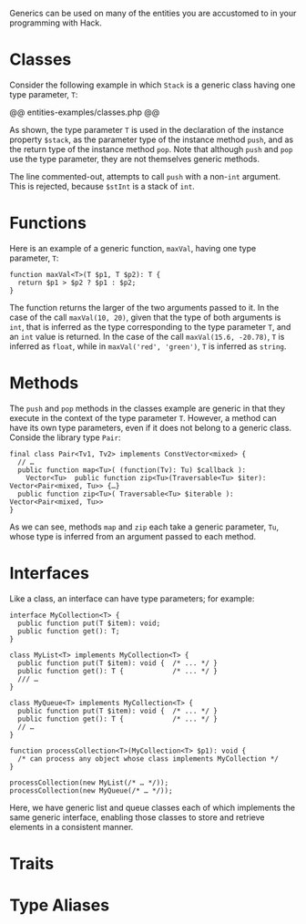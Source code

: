 Generics can be used on many of the entities you are accustomed to in your programming with Hack.

# Classes

Consider the following example in which `Stack` is a generic class having one type parameter, `T`:

@@ entities-examples/classes.php @@

As shown, the type parameter `T` is used in the declaration of the instance property `$stack`, as the parameter type of the instance method `push`, and as the return type of the instance method `pop`. Note that although `push` and `pop` use the type parameter, they are not themselves generic methods. 

The line commented-out, attempts to call `push` with a non-`int` argument. This is rejected, because `$stInt` is a stack of `int`.

# Functions

Here is an example of a generic function, `maxVal`, having one type parameter, `T`:

```hack
function maxVal<T>(T $p1, T $p2): T {
  return $p1 > $p2 ? $p1 : $p2;
}
```

The function returns the larger of the two arguments passed to it. In the case of the call `maxVal(10, 20)`, given that the type of both arguments is `int`, that is inferred as the type corresponding to the type parameter `T`, and an `int` value is returned. In the case of the call `maxVal(15.6, -20.78)`, `T` is inferred as `float`, while in `maxVal('red', 'green')`, `T` is inferred as `string`.

# Methods

The `push` and `pop` methods in the classes example are generic in that they execute in the context of the type parameter `T`. However, a method can have its own type parameters, even if it does not belong to a generic class. Conside the library type `Pair`:

```hack
final class Pair<Tv1, Tv2> implements ConstVector<mixed> {
  // …
  public function map<Tu>( (function(Tv): Tu) $callback ):
    Vector<Tu>  public function zip<Tu>(Traversable<Tu> $iter):     Vector<Pair<mixed, Tu>> {…}
  public function zip<Tu>( Traversable<Tu> $iterable ): Vector<Pair<mixed, Tu>>
}
```
As we can see, methods `map` and `zip` each take a generic parameter, `Tu`, whose type is inferred from an argument passed to each method.

# Interfaces

Like a class, an interface can have type parameters; for example:

```hack
interface MyCollection<T> {
  public function put(T $item): void;
  public function get(): T;
}

class MyList<T> implements MyCollection<T> {
  public function put(T $item): void {  /* ... */ }
  public function get(): T {            /* ... */ }
  /// …
}

class MyQueue<T> implements MyCollection<T> {
  public function put(T $item): void {  /* ... */ }
  public function get(): T {            /* ... */ }
  // …
}

function processCollection<T>(MyCollection<T> $p1): void {
  /* can process any object whose class implements MyCollection */
}

processCollection(new MyList(/* … */));
processCollection(new MyQueue(/* … */));
```

Here, we have generic list and queue classes each of which implements the same generic interface, enabling those classes to store and retrieve elements in a consistent manner. 

# Traits

# Type Aliases
